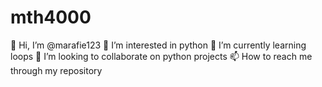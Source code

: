 # mth4000
👋 Hi, I’m @marafie123
👀 I’m interested in python
🌱 I’m currently learning loops
💞️ I’m looking to collaborate on python projects
📫 How to reach me through my repository
